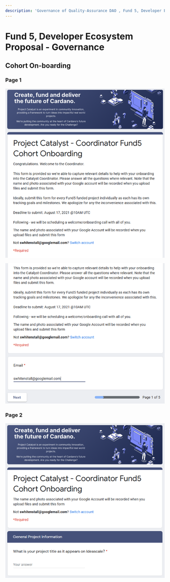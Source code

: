 ```yaml
---
description: 'Governance of Quality-Assurance DAO , Fund 5, Developer Ecosystem Proposal'
---
```


# Fund 5, Developer Ecosystem Proposal - Governance

## Cohort On-boarding

### Page 1

![](../.gitbook/assets/2021-08-13.png)

![](../.gitbook/assets/2021-08-13-1-.png)

### Page 2

![](../.gitbook/assets/2021-08-13-2-.png)

